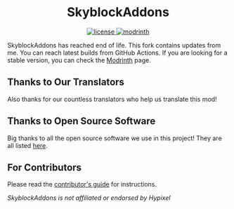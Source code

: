 <!--suppress HtmlDeprecatedAttribute -->
<h1 align="center">SkyblockAddons</h1>

<div align="center">
  <a href="https://github.com/Fix3dll/SkyblockAddons/blob/main/LICENSE" target="_blank">
    <img alt="license" src="https://img.shields.io/github/license/Fix3dll/SkyblockAddons" />
  </a>
  <a href="https://modrinth.com/mod/skyblockaddons-unofficial" target="_blank">
    <img alt="modrinth" src="https://img.shields.io/modrinth/dt/skyblockaddons-unofficial?color=00AF5C&label=Download&labelColor=cecece00AF5C&logo=modrinth" />
  </a>
</div>

SkyblockAddons has reached end of life. This fork contains updates from me. You can reach latest builds from GitHub Actions.
If you are looking for a stable version, you can check the [Modrinth](https://modrinth.com/mod/skyblockaddons-unofficial) page.

Thanks to Our Translators
------
Also thanks for our countless translators who help us translate this mod!

Thanks to Open Source Software
------
Big thanks to all the open source software we use in this project! They are all listed [here](/.github/docs/OPEN_SOURCE_SOFTWARE.md).

For Contributors
------
Please read the [contributor's guide](/CONTRIBUTING.md) for instructions.

*SkyblockAddons is not affiliated or endorsed by Hypixel*

